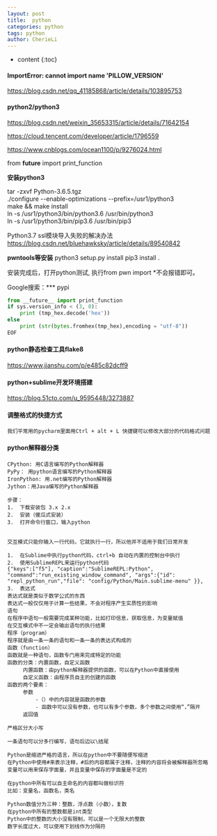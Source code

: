 ```yaml
---
layout: post
title:  python
categories: python
tags: python
author: CherieLi
---
```


* content
{:toc}  


#### ImportError: cannot import name 'PILLOW_VERSION'

<https://blog.csdn.net/qq_41185868/article/details/103895753>

#### python2/python3

https://blog.csdn.net/weixin_35653315/article/details/71642154

https://cloud.tencent.com/developer/article/1796559

https://www.cnblogs.com/ocean1100/p/9276024.html

from __future__ import print_function  


**安装python3**  

tar -zxvf Python-3.6.5.tgz  
./configure --enable-optimizations --prefix=/usr1/python3  
make && make install  
ln -s /usr1/python3/bin/python3.6 /usr/bin/python3  
ln -s /usr1/python3/bin/pip3.6 /usr/bin/pip3  

Python3.7 ssl模块导入失败的解决办法  
https://blog.csdn.net/bluehawksky/article/details/89540842  

**pwntools等安装**
python3 setup.py install
pip3 install .

安装完成后，打开python测试, 执行from pwn import *不会报错即可。

Google搜索：*** pypi



```python
from __future__ import print_function
if sys.version_info < (3, 0):
	print (tmp_hex.decode('hex'))
else
    print (str(bytes.fromhex(tmp_hex),encoding = "utf-8"))
EOF
```

#### python静态检查工具flake8

https://www.jianshu.com/p/e485c82dcff9

#### python+sublime开发环境搭建

https://blog.51cto.com/u_9595448/3273887

#### 调整格式的快捷方式

```
我们平常用的pycharm里面用Ctrl + alt + L 快捷键可以修改大部分的代码格式问题
```

#### python解释器分类

```
CPython: 用C语言编写的Python解释器
PyPy： 用python语言编写的Python解释器
IronPython: 用.net编写的Python解释器
Jython：用Java编写的Python解释器

步骤：
1.	下载安装包 3.x 2.x
2.	安装（傻瓜式安装）
3.	打开命令行窗口，输入python


交互模式只能你输入一行代码，它就执行一行，所以他并不适用于我们日常开发

1.	在Sublime中执行python代码，ctrl+b 自动在内置的控制台中执行
2.	使用SublimeREPL来运行python代码
{"keys":["f5"], "caption":"SublimeREPL:Python", "command":"run_existing_window_command", "args":{"id": "repl_python_run","file": "config/Python/Main.sublime-menu" }},
3.	表达式
表达式就是类似于数学公式的东西
表达式一般仅仅用于计算一些结果，不会对程序产生实质性的影响
语句
在程序中语句一般需要完成某种功能，比如打印信息，获取信息，为变量赋值
在交互模式中不一定会输出语句的执行结果
程序（program）
程序就是由一条一条的语句和一条一条的表达式构成的
函数（function）
函数就是一种语句，函数专门用来完成特定的功能
函数的分类：内置函数，自定义函数
     内置函数：由python解释器提供的函数，可以在Python中直接使用
     自定义函数：由程序员自主的创建的函数
函数的两个要素：
     参数
         -（）中的内容就是函数的参数
         - 函数中可以没有参数，也可以有多个参数，多个参数之间使用“，”隔开
     返回值

严格区分大小写

一条语句可以分多行编写，语句后边以\结尾

Python是缩进严格的语言，所以在python中不要随便写缩进
在Python中使用#来表示注释，#后的内容都属于注释，注释的内容将会被解释器所忽略
变量可以用来保存字面量，并且变量中保存的字面量是不定的

在python中所有可以自主命名的内容都叫做标识符
比如：变量名，函数名，类名

Python数值分为三种：整数，浮点数（小数），复数
在python中所有的整数都是int类型
Python中的整数的大小没有限制，可以是一个无限大的整数
数字长度过大，可以使用下划线作为分隔符
```

